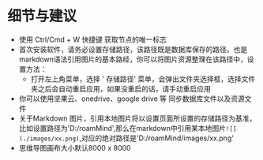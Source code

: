 # 细节与建议

- 使用 Ctrl/Cmd + W 快捷键 获取节点的唯一标志
- 首次安装软件，请务必设置存储路径，该路径既是数据库保存的路径，也是markdown语法引用图片的基本路经，你可以将图片资源整理在该路径中，设置方法：
  - 打开左上角菜单，选择 ' 存储路径' 菜单，会弹出文件夹选择框，选择文件夹之后会自动重启应用，如果没重启的话，请手动重启应用
- 你可以使用坚果云、onedrive、google drive 等 同步数据库文件以及资源文件
- 关于Markdown 图片，引用本地图片将以设置页面所设置的存储路径为基准，比如设置路径为'D:/roamMind',那么在markdown中引用某本地图片`![](./images/xx.png)`,对应的绝对路径是'D:/roamMind/images/xx.png'
- 思维导图画布大小默认8000 x 8000



